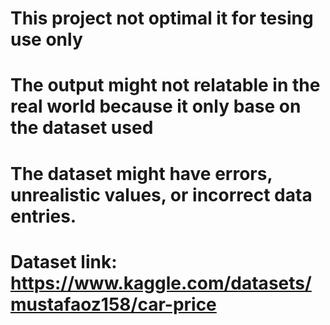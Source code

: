 # This project not optimal it for tesing use only
# The output might not relatable in the real world because it only base on the dataset used
# The dataset might have errors, unrealistic values, or incorrect data entries.
# Dataset link: https://www.kaggle.com/datasets/mustafaoz158/car-price
